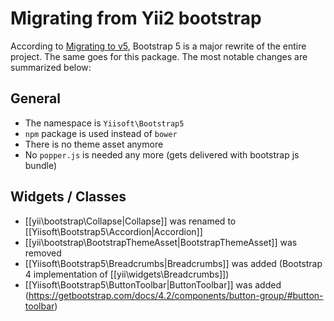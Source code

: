 Migrating from Yii2 bootstrap
=============================

According to [Migrating to v5](https://getbootstrap.com/docs/5.0/migration/), Bootstrap 5 is a major rewrite of the entire project.
The same goes for this package.
The most notable changes are summarized below:

## General

* The namespace is `Yiisoft\Bootstrap5`
* `npm` package is used instead of `bower`
* There is no theme asset anymore
* No `popper.js` is needed any more (gets delivered with bootstrap js bundle) 

## Widgets / Classes

* [[yii\bootstrap\Collapse|Collapse]] was renamed to [[Yiisoft\Bootstrap5\Accordion|Accordion]]
* [[yii\bootstrap\BootstrapThemeAsset|BootstrapThemeAsset]] was removed
* [[Yiisoft\Bootstrap5\Breadcrumbs|Breadcrumbs]] was added (Bootstrap 4 implementation of [[yii\widgets\Breadcrumbs]])
* [[Yiisoft\Bootstrap5\ButtonToolbar|ButtonToolbar]] was added (https://getbootstrap.com/docs/4.2/components/button-group/#button-toolbar)

